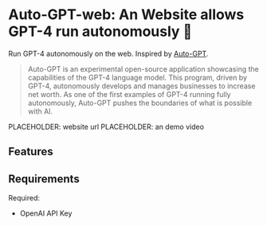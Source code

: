# Auto-GPT-web: An Website allows GPT-4 run autonomously 🤖

Run GPT-4 autonomously on the web. Inspired by [Auto-GPT](https://github.com/Torantulino/Auto-GPT).

> Auto-GPT is an experimental open-source application showcasing the capabilities of the GPT-4 language model. This program, driven by GPT-4, autonomously develops and manages businesses to increase net worth. As one of the first examples of GPT-4 running fully autonomously, Auto-GPT pushes the boundaries of what is possible with AI.

PLACEHOLDER: website url
PLACEHOLDER: an demo video

## Features

## Requirements

Required: 
- OpenAI API Key